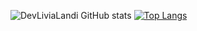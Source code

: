 ![DevLiviaLandi GitHub stats](https://github-readme-stats.vercel.app/api?username=DevLiviaLandi&show_icons=true&theme=tokyonight)
[![Top Langs](https://github-readme-stats.vercel.app/api/top-langs/?username=DevLiviaLandi&layout=compact&theme=tokyonight)](https://github.com/anuraghazra/github-readme-stats)
